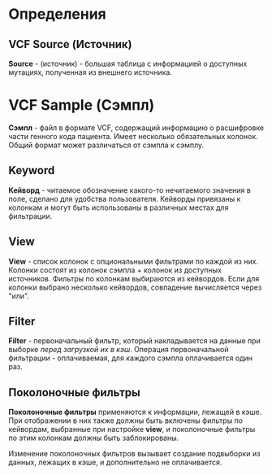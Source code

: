 # Определения

## VCF Source (Источник)

**Source** - (источник) - большая таблица с информацией о доступных мутациях, полученная из внешнего источника.

# VCF Sample (Сэмпл)

**Сэмпл** - файл в формате VCF, содержащий информацию о расшифровке части генного кода пациента. Имеет несколько обязательных колонок. Общий формат может различаться от сэмпла к сэмплу.

## Keyword

**Кейворд** - читаемое обозначение какого-то нечитаемого значения в поле, сделано для удобства пользователя. Кейворды привязаны к колонкам и могут быть использованы в различных местах для фильтрации.

## View

**View** - список колонок с опциональными фильтрами по каждой из них. Колонки состоят из колонок сэмпла + колонок из доступных источников. Фильтры по колонкам выбираются из кейвордов. Если для колонки выбрано несколько кейвордов, совпадение вычисляется через "или".

## Filter

**Filter** - первоначальный фильтр, который накладывается на данные при выборке *перед загрузкой их в кэш*. Операция первоначальной фильтрации - оплачиваемая, для каждого сэмпла оплачивается один раз.

## Поколоночные фильтры

**Поколоночные фильтры** применяются к информации, лежащей в кэше. При отображении в них также должны быть включены фильтры по кейвордам, выбранные при настройке **view**, и поколоночные фильтры по этим колонкам должны быть заблокированы.

Изменение поколоночных фильтров вызывает создание подвыборки из данных, лежащих в кэше, и дополнительно не оплачивается.
